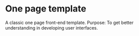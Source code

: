 # One page template
A classic one page front-end template. 
Purpose: To get better understanding in developing user interfaces.
